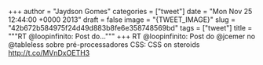 
+++
author = "Jaydson Gomes"
categories = ["tweet"]
date = "Mon Nov 25 12:44:00 +0000 2013"
draft = false
image = "{TWEET_IMAGE}"
slug = "42b672b584975f24d49d883b8fe6e358748569bd"
tags = ["tweet"]
title = """RT @loopinfinito: Post do..."""
+++
RT @loopinfinito: Post do @jcemer no @tableless sobre pré-processadores CSS: CSS on steroids http://t.co/MVnDxOETH3
